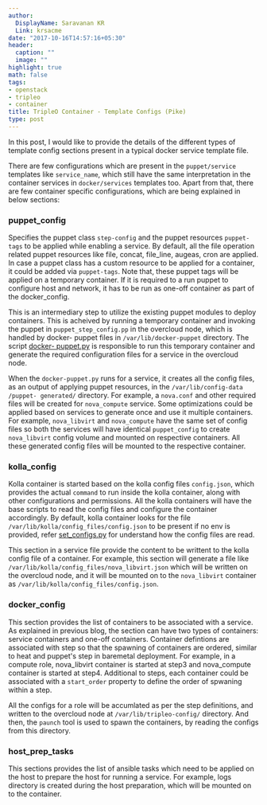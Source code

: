 ```yaml
---
author:
  DisplayName: Saravanan KR
  Link: krsacme
date: "2017-10-16T14:57:16+05:30"
header:
  caption: ""
  image: ""
highlight: true
math: false
tags:
- openstack
- tripleo
- container
title: TripleO Container - Template Configs (Pike)
type: post
---
```


In this post, I would like to provide the details of the different types of
template config sections present in a typical docker service template file.
<!--more-->

There are few configurations which are present in the `puppet/service`
templates like `service_name`, which still have the same interpretation in the
container services in `docker/services` templates too. Apart from that, there
are few container specific configurations, which are being explained in below
sections:


### puppet_config
Specifies the puppet class `step-config` and the puppet resources `puppet-
tags` to be applied while enabling a service. By default, all the file
operation related puppet resources like file, concat, file_line, augeas, cron
are applied. In case a puppet class has a custom resource to be applied for a
container, it could be added via `puppet-tags`. Note that, these puppet tags
will be applied on a temporary container. If it is required to a run puppet to
configure host and network, it has to be run as one-off container as part of
the docker_config.

This is an intermediary step to utilize the existing puppet modules to deploy
containers. This is acheived by running a temporary container and invoking
the puppet in `puppet_step_config.pp` in the overcloud node, which is handled
by docker- puppet files in `/var/lib/docker-puppet` directory. The script
[docker- puppet.py][docker-puppet] is responsible to run this temporary
container and generate the required configuration files for a service in the
overcloud node.

When the `docker-puppet.py` runs for a service, it creates all the config
files, as an output of applying puppet resources, in the `/var/lib/config-data
/puppet- generated/` directory. For example, a `nova.conf` and other required
files will be created for `nova_compute` service. Some optimizations could be
applied based on services to generate once and use it multiple containers. For
example, `nova_libvirt` and `nova_compute` have the same set of config files
so both the services will have identical `puppet_config` to create
`nova_libvirt` config volume and mounted on respective containers. All these
generated config files will be mounted to the respective container.


### kolla_config
Kolla container is started based on the kolla config files `config.json`,
which provides the actual `command` to run inside the kolla container, along
with other configurations and permissions. All the kolla containers will have
the base scripts to read the config files and configure the container
accordingly. By default, kolla container looks for the file
`/var/lib/kolla/config_files/config.json` to be present if no env is provided,
refer [set_configs.py][reading-config-file] for understand how the config
files are read.

This section in a service file provide the content to be writtent to the kolla
config file of a container. For example, this section will generate a file
like `/var/lib/kolla/config_files/nova_libvirt.json` which will be written on
the overcloud node, and it will be mounted on to the `nova_libvirt` container
as `/var/lib/kolla/config_files/config.json`.


### docker_config
This section provides the list of containers to be associated with a service.
As explained in previous blog, the section can have two types of containers:
service containers and one-off containers. Container defintions are associated
with step so that the spawning of containers are ordered, similar to heat and
puppet's step in baremetal deployment. For example, in a compute role,
nova_libvirt container is started at step3 and nova_compute container is
started at step4. Additional to steps, each container could be associated
with a `start_order` property to define the order of spwaning within a step.

All the configs for a role will be accumlated as per the step definitions, and
written to the overcloud node at `/var/lib/tripleo-config/` directory. And
then, the `paunch` tool is used to spawn the containers, by reading the
configs from this directory.

### host_prep_tasks
This sections provides the list of ansible tasks which need to be applied on
the host to prepare the host for running a service. For example, logs
directory is created during the host preparation, which will be mounted on to
the container.


[docker-puppet]: https://github.com/openstack/tripleo-heat-templates/blob/master/docker/docker-puppet.py
[reading-config-file]: https://github.com/openstack/kolla/blob/5.0.0/docker/base/set_configs.py#L278
